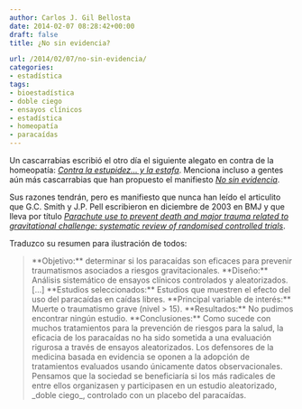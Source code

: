 ```yaml
---
author: Carlos J. Gil Bellosta
date: 2014-02-07 08:28:42+00:00
draft: false
title: ¿No sin evidencia?

url: /2014/02/07/no-sin-evidencia/
categories:
- estadística
tags:
- bioestadística
- doble ciego
- ensayos clínicos
- estadística
- homeopatía
- paracaídas
---
```


Un cascarrabias escribió el otro día el siguiente alegato en contra de la homeopatía: [_Contra la estupidez… y la estafa_](http://www.fedeablogs.net/economia/?p=34893). Menciona incluso a gentes aún más cascarrabias que han propuesto el manifiesto [_No sin evidencia_](http://nosinevidencia.wordpress.com/manifiesto/).

Sus razones tendrán, pero es manifiesto que nunca han leído el articulito que G.C. Smith y J.P. Pell escribieron en diciembre de 2003 en BMJ y que lleva por título _[Parachute use to prevent death and major trauma related to gravitational challenge: systematic review of randomised controlled trials](http://www.neonatology.org/pdf/ParachuteUseRPCT.pdf)_.

Traduzco su resumen para ilustración de todos:



<blockquote>**Objetivo:** determinar si los paracaídas son eficaces para prevenir traumatismos asociados a riesgos gravitacionales.
**Diseño:** Análisis sistemático de ensayos clínicos controlados y aleatorizados.
[...]
**Estudios seleccionados:** Estudios que muestren el efecto del uso del paracaídas en caídas libres.
**Principal variable de interés:** Muerte o traumatismo grave (nivel > 15).
**Resultados:** No pudimos encontrar ningún estudio.
**Conclusiones:** Como sucede con muchos tratamientos para la prevención de riesgos para la salud, la eficacia de los paracaídas no ha sido sometida a una evaluación rigurosa a través de ensayos aleatorizados. Los defensores de la medicina basada en evidencia se oponen a la adopción de tratamientos evaluados usando únicamente datos observacionales. Pensamos que la sociedad se beneficiaría si los más radicales de entre ellos organizasen y participasen en un estudio aleatorizado, _doble ciego_, controlado con un placebo del paracaídas.</blockquote>




